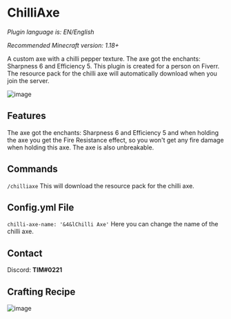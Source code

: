 # ChilliAxe
*Plugin language is: EN/English*

*Recommended Minecraft version: 1.18+*

A custom axe with a chilli pepper texture.
The axe got the enchants: Sharpness 6 and Efficiency 5. This plugin is created for a person on Fiverr.
The resource pack for the chilli axe will automatically download when you join the server.

![image](https://user-images.githubusercontent.com/83028453/166278266-642dd26a-7f9f-47a4-acc9-877e4efa1ef3.png)
## Features
The axe got the enchants: Sharpness 6 and Efficiency 5 and when holding the axe you get the Fire Resistance effect, so you won't get any fire damage when holding this axe. The axe is also unbreakable.
## Commands
`/chilliaxe` This will download the resource pack for the chilli axe.
## Config.yml File
`chilli-axe-name: '&4&lChilli Axe'` Here you can change the name of the chilli axe.
## Contact
Discord: **TIM#0221**
## Crafting Recipe
![image](https://user-images.githubusercontent.com/83028453/166276296-b8d9910f-1715-4335-970e-08e4e2c6d1ac.png)
